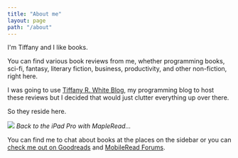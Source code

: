```yaml
---
title: "About me"
layout: page
path: "/about"
---
```


I'm Tiffany and I like books.

You can find various book reviews from me, whether programming books, sci-fi, fantasy, literary fiction, business, productivity, and other non-fiction, right here.

I was going to use [Tiffany R. White Blog](https://tiffanywhite.dev), my programming blog to host these reviews but I decided that would just clutter everything up over there.

So they reside here.

![](/1.jpg)
*Back to the iPad Pro with MapleRead...*

You can find me to chat about books at the places on the sidebar or you can [check me out on Goodreads](https://www.goodreads.com/sydmalicious78) and [MobileRead Forums](https://www.mobileread.com/forums/member.php?u=240004).
